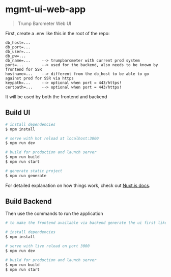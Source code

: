 # mgmt-ui-web-app

> Trump Barometer Web UI


First, create a .env like this in the root of the repo:
```
db_host=...
db_port=...
db_user=...
db_pw=...
db_name=...     --> trumpbarometer with current prod system
port=...        --> used for the backend, also needs to be known by frontend for SSR
hostname=...    --> different from the db_host to be able to go against prod for SSR via https
keypath=...     --> optional when port = 443/https!
certpath=...    --> optional when port = 443/https!
```
It will be used by both the frontend and backend

## Build UI

```bash
# install dependencies
$ npm install

# serve with hot reload at localhost:3000
$ npm run dev

# build for production and launch server
$ npm run build
$ npm run start

# generate static project
$ npm run generate
```

For detailed explanation on how things work, check out [Nuxt.js docs](https://nuxtjs.org).

## Build Backend

Then use the commands to run the application
```bash
# to make the frontend available via backend generate the ui first like described above!

# install dependencies
$ npm install

# serve with live reload on port 3000
$ npm run dev

# build for production and launch server
$ npm run build
$ npm run start
```
